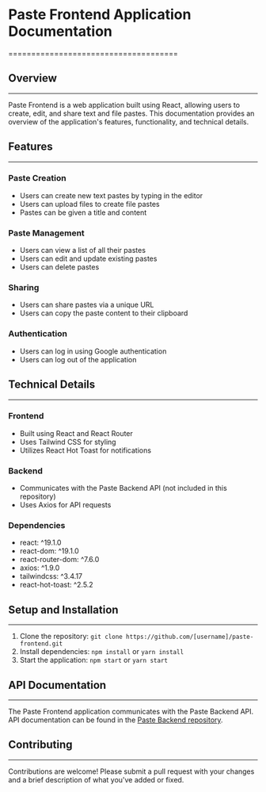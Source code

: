 

# Paste Frontend Application Documentation
=====================================

## Overview
--------

Paste Frontend is a web application built using React, allowing users to create, edit, and share text and file pastes. This documentation provides an overview of the application's features, functionality, and technical details.

## Features
--------

### Paste Creation

* Users can create new text pastes by typing in the editor
* Users can upload files to create file pastes
* Pastes can be given a title and content

### Paste Management

* Users can view a list of all their pastes
* Users can edit and update existing pastes
* Users can delete pastes

### Sharing

* Users can share pastes via a unique URL
* Users can copy the paste content to their clipboard

### Authentication

* Users can log in using Google authentication
* Users can log out of the application

## Technical Details
-------------------

### Frontend

* Built using React and React Router
* Uses Tailwind CSS for styling
* Utilizes React Hot Toast for notifications

### Backend

* Communicates with the Paste Backend API (not included in this repository)
* Uses Axios for API requests

### Dependencies

* react: ^19.1.0
* react-dom: ^19.1.0
* react-router-dom: ^7.6.0
* axios: ^1.9.0
* tailwindcss: ^3.4.17
* react-hot-toast: ^2.5.2

## Setup and Installation
-------------------------

1. Clone the repository: `git clone https://github.com/[username]/paste-frontend.git`
2. Install dependencies: `npm install` or `yarn install`
3. Start the application: `npm start` or `yarn start`

## API Documentation
-------------------

The Paste Frontend application communicates with the Paste Backend API. API documentation can be found in the [Paste Backend repository](https://github.com/abhi9720/paste-backend).

## Contributing
------------

Contributions are welcome! Please submit a pull request with your changes and a brief description of what you've added or fixed.